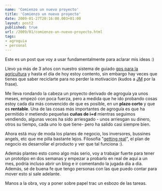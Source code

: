 ```yaml
---
name: 'Comienzo un nuevo proyecto'
title: 'Comienzo un nuevo proyecto'
date: 2009-01-27T20:16:00.003+01:00
layout: post2
published: true
url: /2009/01/comienzo-un-nuevo-proyecto.html
tags: 
- agroguia
- personal
---
```


Este es un post que voy a usar fundamentalmente para aclarar mis ideas :)  
  
Llevo ya más de 3 años con nuestro sistema de guiado [gps para la agricultura](http://www.agroguia.es/blog/wordpress/gps-agricola/) y hasta el día de hoy estoy contento, sin embargo hay veces que tienes que saber reciclarte para no perder la motivación (kudos a [JM](http://www.lawebdejm.com/) por la frase).  
  
Me lleva rondando la cabeza un proyecto derivado de agroguía ya unos meses, empezó con poca fuerza, pero a medida que he ido probando cosas estoy cada día más convencido de que es posible, en un **plazo corto** y que es **rentable**. Una de las cosas más importantes de agroguía es que ha permitido ir metiendo pequeñas **cuñas de i+d** mientras seguimos vendiendo, algunas veces ha sido arriesgado - unos arriesgan su dinero, otros su tiempo, cada uno lo que tiene- pero ha salido casi siempre bien.  
  
Ahora está muy de moda los planes de negocio, los inversores, bussines angels, etc que me pilla bastante lejos. Filosofía "[getting real]( https://gettingreal.37signals.com/)", el plan de negocio es desarrollar el producto y ver que tal funciona :).  
  
Además planteo esto como algo más serio, voy a trabajar fuerte para tener un prototipo en dos semanas y empezar a probarlo en real de aquí a un mes, podría incluso abrir un blog e ir comentando la jugada día a día. Además, sé de buena fe que tengo personas con las que puedo contar para mover esto si sale adelante.  
  
Manos a la obra, voy a poner sobre papel trac un esbozo de las tareas.